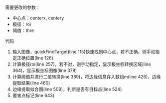 需要更改的参数：

- 中心点：centerx, centery
- 极径：roi
- 阈值：thre



代码

1. 输入图像，quickFindTarget(line 115)快速找到中心点，若不正确，则手动指定正确位置(line 126)
2. 计算极径roi(line 257)，若不对，则手动指定，显示极坐标转换区域(line 364)，显示极坐标图像(line 378)
3. 计算阈值并进行二值转换(line 389)，将边缘信息存入数组m(line 426)，边缘提取结果(line 460)
4. 边缘提取拟合图(line 509)，判断是否有目标点(line 524)
5. 要害点标记(line 643)